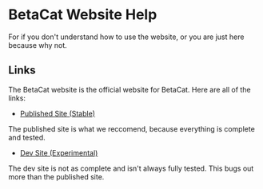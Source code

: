 # BetaCat Website Help

For if you don't understand how to use the website, or you are just here because why not.

## Links

The BetaCat website is the official website for BetaCat. Here are all of the links:

* [Published Site (Stable)](https://minystreem56.github.io/BetaCatWebsite/)

The published site is what we reccomend, because everything is complete and tested.

* [Dev Site (Experimental)](https://betacat.ian-codes.repl.co/)

The dev site is not as complete and isn't always fully tested. This bugs out more than the published site.